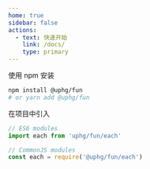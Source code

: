 ```yaml
---
home: true
sidebar: false
actions:
  - text: 快速开始
    link: /docs/
    type: primary
---
```


<HomeHeader />

使用 npm 安装

```sh
npm install @uphg/fun
# or yarn add @uphg/fun
```

在项目中引入

```js
// ES6 modules
import each from 'uphg/fun/each'

// CommonJS modules
const each = require('@uphg/fun/each')
```